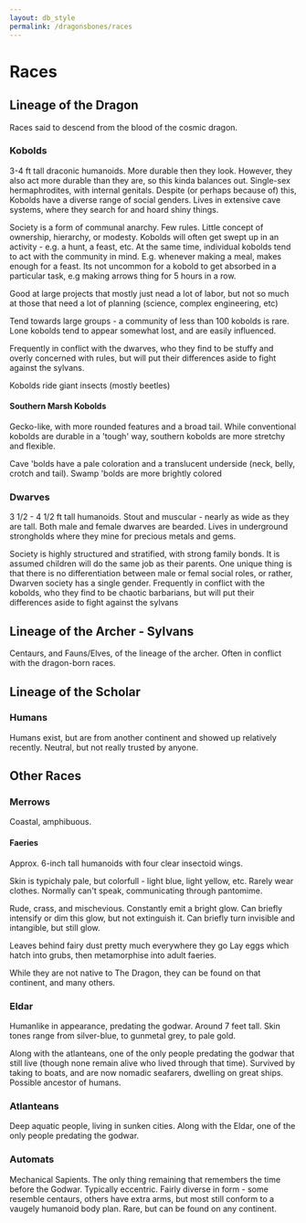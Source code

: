 ```yaml
---
layout: db_style
permalink: /dragonsbones/races
---
```


# Races

## Lineage of the Dragon

Races said to descend from the blood of the cosmic dragon.

### Kobolds

3-4 ft tall draconic humanoids. More durable then they look. However, they also act more durable than they are, so this kinda balances out.
Single-sex hermaphrodites, with internal genitals. Despite (or perhaps because of) this, Kobolds have a diverse range of social genders.
Lives in extensive cave systems, where they search for and hoard shiny things.

Society is a form of communal anarchy. Few rules. Little concept of ownership, hierarchy, or modesty.
Kobolds will often get swept up in an activity - e.g. a hunt, a feast, etc.
At the same time, individual kobolds tend to act with the community in mind. E.g. whenever making a meal, makes enough for a feast.
Its not uncommon for a kobold to get absorbed in a particular task, e.g making arrows thing for 5 hours in a row.

Good at large projects that mostly just nead a lot of labor, but not so much at those that need a lot of planning (science, complex engineering, etc)


Tend towards large groups - a community of less than 100 kobolds is rare.
Lone kobolds tend to appear somewhat lost, and are easily influenced.

Frequently in conflict with the dwarves, who they find to be stuffy and overly concerned with rules, but will put their differences aside to fight against the sylvans.

Kobolds ride giant insects (mostly beetles)


#### Southern Marsh Kobolds

Gecko-like, with more rounded features and a broad tail.
While conventional kobolds are durable in a 'tough' way, southern kobolds are more stretchy and flexible.

Cave 'bolds have a pale coloration and a translucent underside (neck, belly, crotch and tail).
Swamp 'bolds are more brightly colored

### Dwarves
3 1/2 - 4 1/2 ft tall humanoids. Stout and muscular - nearly as wide as they are tall. Both male and female dwarves are bearded.
Lives in underground strongholds where they mine for precious metals and gems.

Society is highly structured and stratified, with strong family bonds. It is assumed children will do the same job as their parents.
One unique thing is that there is no differentiation between male or femal social roles, or rather, Dwarven society has a single gender.
Frequently in conflict with the kobolds, who they find to be chaotic barbarians, but will put their differences aside to fight against the sylvans

## Lineage of the Archer - Sylvans
Centaurs, and Fauns/Elves, of the lineage of the archer. Often in conflict with the dragon-born races.

## Lineage of the Scholar

### Humans

Humans exist, but are from another continent and showed up relatively recently. Neutral, but not really trusted by anyone.

## Other Races

### Merrows

Coastal, amphibuous.


#### Faeries

Approx. 6-inch tall humanoids with four clear insectoid wings.

Skin is typichaly pale, but colorfull - light blue, light yellow, etc.
Rarely wear clothes. Normally can't speak, communicating through pantomime.

Rude, crass, and mischevious.
Constantly emit a bright glow. Can briefly intensify or dim this glow, but not extinguish it.
Can briefly turn invisible and intangible, but still glow.

Leaves behind fairy dust pretty much everywhere they go
Lay eggs which hatch into grubs, then metamorphise into adult faeries.

While they are not native to The Dragon, they can be found on that continent, and many others.

### Eldar

Humanlike in appearance, predating the godwar. Around 7 feet tall. Skin tones range from silver-blue, to gunmetal grey, to pale gold.

Along with the atlanteans, one of the only people predating the godwar that still live (though none remain alive who lived through that time). 
Survived by taking to boats, and are now nomadic seafarers, dwelling on great ships.
Possible ancestor of humans.

### Atlanteans

Deep aquatic people, living in sunken cities. Along with the Eldar, one of the only people predating the godwar.

### Automats
Mechanical Sapients. The only thing remaining that remembers the time before the Godwar. Typically eccentric.
Fairly diverse in form - some resemble centaurs, others have extra arms, but most still conform to a vaugely humanoid body plan.
Rare, but can be found on any continent.